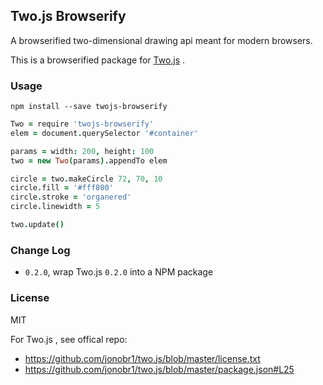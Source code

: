 
Two.js Browserify
------

A browserified two-dimensional drawing api meant for modern browsers.

This is a browserified package for [Two.js][official] .

[official]: http://jonobr1.github.io/two.js/

### Usage

```
npm install --save twojs-browserify
```
```coffee
Two = require 'twojs-browserify'
elem = document.querySelector '#container'

params = width: 200, height: 100
two = new Two(params).appendTo elem

circle = two.makeCircle 72, 70, 10
circle.fill = '#fff800'
circle.stroke = 'organered'
circle.linewidth = 5

two.update()
```

### Change Log

* `0.2.0`, wrap Two.js `0.2.0` into a NPM package

### License

MIT

For Two.js , see offical repo:

* https://github.com/jonobr1/two.js/blob/master/license.txt
* https://github.com/jonobr1/two.js/blob/master/package.json#L25